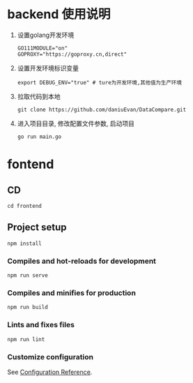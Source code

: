 # backend 使用说明

1. 设置golang开发环境
    ```shell
   GO111MODULE="on"
   GOPROXY="https://goproxy.cn,direct"
    ```
2. 设置开发环境标识变量
    ```shell
    export DEBUG_ENV="true" # ture为开发环境,其他值为生产环境
    ```
3. 拉取代码到本地
   ```shell
   git clone https://github.com/daniuEvan/DataCompare.git
   ```
4. 进入项目目录, 修改配置文件参数, 启动项目
   ```shell
   go run main.go
   ```

# fontend

## CD

```
cd frontend

```

## Project setup

```
npm install
```

### Compiles and hot-reloads for development

```
npm run serve
```

### Compiles and minifies for production

```
npm run build
```

### Lints and fixes files

```
npm run lint
```

### Customize configuration

See [Configuration Reference](https://cli.vuejs.org/config/).

